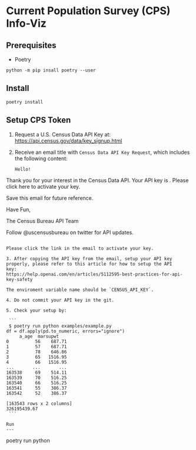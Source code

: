 Current Population Survey (CPS) Info-Viz
========================================

Prerequisites
-------------

* Poetry

```
python -m pip insall poetry --user
```

Install
-------

```
poetry install
```

Setup CPS Token
---------------

1. Request a U.S. Census Data API Key at:
   https://api.census.gov/data/key_signup.html

2. Receive an email title with `Census Data API Key Request`, which
   includes the following content:

   ```
   Hello!

Thank you for your interest in the Census Data API. Your API key is <your-api-key>. Please <a>click here to activate your key</a>.

Save this email for future reference.

Have Fun,

The Census Bureau API Team

Follow @uscensusbureau on twitter for API updates.
   ```

   Please click the link in the email to activate your key.

3. After copying the API key from the email, setup your API key
   properly, please refer to this article for how to setup the API
   key:
   https://help.openai.com/en/articles/5112595-best-practices-for-api-key-safety

   The enviroment variable name should be `CENSUS_API_KEY`.

4. Do not commit your API key in the git.

5. Check your setup by:

    ```
    $ poetry run python examples/example.py
  df = df.apply(pd.to_numeric, errors="ignore")
        a_age  marsupwt
0          56    687.71
1          57    687.71
2          78    646.86
3          65   1516.95
4          66   1516.95
...       ...       ...
163538     69    514.11
163539     70    516.25
163540     66    516.25
163541     55    386.37
163542     52    386.37

[163543 rows x 2 columns]
326195439.67
    ```

Run
---

```
poetry run python
```
